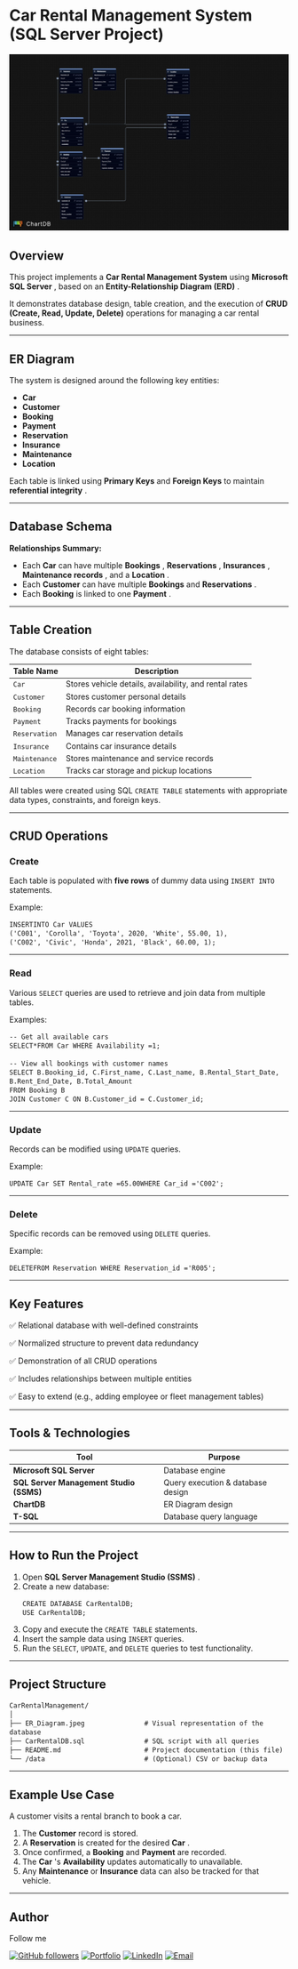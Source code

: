 # Car Rental Management System (SQL Server Project)

![1759689510233](image/Readme/1759689510233.png)

## Overview

This project implements a **Car Rental Management System** using  **Microsoft SQL Server** , based on an  **Entity-Relationship Diagram (ERD)** .

It demonstrates database design, table creation, and the execution of **CRUD (Create, Read, Update, Delete)** operations for managing a car rental business.

---

## ER Diagram

The system is designed around the following key entities:

* **Car**
* **Customer**
* **Booking**
* **Payment**
* **Reservation**
* **Insurance**
* **Maintenance**
* **Location**

Each table is linked using **Primary Keys** and **Foreign Keys** to maintain  **referential integrity** .

---

## Database Schema

**Relationships Summary:**

* Each **Car** can have multiple  **Bookings** ,  **Reservations** ,  **Insurances** ,  **Maintenance records** , and a  **Location** .
* Each **Customer** can have multiple **Bookings** and  **Reservations** .
* Each **Booking** is linked to one  **Payment** .

---

## Table Creation

The database consists of eight tables:

| Table Name      | Description                                            |
| --------------- | ------------------------------------------------------ |
| `Car`         | Stores vehicle details, availability, and rental rates |
| `Customer`    | Stores customer personal details                       |
| `Booking`     | Records car booking information                        |
| `Payment`     | Tracks payments for bookings                           |
| `Reservation` | Manages car reservation details                        |
| `Insurance`   | Contains car insurance details                         |
| `Maintenance` | Stores maintenance and service records                 |
| `Location`    | Tracks car storage and pickup locations                |

All tables were created using SQL `CREATE TABLE` statements with appropriate data types, constraints, and foreign keys.

---

## CRUD Operations

### Create

Each table is populated with **five rows** of dummy data using `INSERT INTO` statements.

Example:

<pre class="overflow-visible!" data-start="1973" data-end="2115"><div class="contain-inline-size rounded-2xl relative bg-token-sidebar-surface-primary"><div class="sticky top-9"><div class="absolute end-0 bottom-0 flex h-9 items-center pe-2"><div class="bg-token-bg-elevated-secondary text-token-text-secondary flex items-center gap-4 rounded-sm px-2 font-sans text-xs"></div></div></div><div class="overflow-y-auto p-4" dir="ltr"><code class="whitespace-pre! language-sql"><span><span>INSERT</span><span></span><span>INTO</span><span> Car </span><span>VALUES</span><span>
(</span><span>'C001'</span><span>, </span><span>'Corolla'</span><span>, </span><span>'Toyota'</span><span>, </span><span>2020</span><span>, </span><span>'White'</span><span>, </span><span>55.00</span><span>, </span><span>1</span><span>),
(</span><span>'C002'</span><span>, </span><span>'Civic'</span><span>, </span><span>'Honda'</span><span>, </span><span>2021</span><span>, </span><span>'Black'</span><span>, </span><span>60.00</span><span>, </span><span>1</span><span>);
</span></span></code></div></div></pre>

---

### Read

Various `SELECT` queries are used to retrieve and join data from multiple tables.

Examples:

<pre class="overflow-visible!" data-start="2227" data-end="2513"><div class="contain-inline-size rounded-2xl relative bg-token-sidebar-surface-primary"><div class="sticky top-9"><div class="absolute end-0 bottom-0 flex h-9 items-center pe-2"><div class="bg-token-bg-elevated-secondary text-token-text-secondary flex items-center gap-4 rounded-sm px-2 font-sans text-xs"></div></div></div><div class="overflow-y-auto p-4" dir="ltr"><code class="whitespace-pre! language-sql"><span><span>-- Get all available cars</span><span>
</span><span>SELECT</span><span></span><span>*</span><span></span><span>FROM</span><span> Car </span><span>WHERE</span><span> Availability </span><span>=</span><span></span><span>1</span><span>;

</span><span>-- View all bookings with customer names</span><span>
</span><span>SELECT</span><span> B.Booking_id, C.First_name, C.Last_name, B.Rental_Start_Date, B.Rent_End_Date, B.Total_Amount
</span><span>FROM</span><span> Booking B
</span><span>JOIN</span><span> Customer C </span><span>ON</span><span> B.Customer_id </span><span>=</span><span> C.Customer_id;
</span></span></code></div></div></pre>

---

### Update

Records can be modified using `UPDATE` queries.

Example:

<pre class="overflow-visible!" data-start="2592" data-end="2660"><div class="contain-inline-size rounded-2xl relative bg-token-sidebar-surface-primary"><div class="sticky top-9"><div class="absolute end-0 bottom-0 flex h-9 items-center pe-2"><div class="bg-token-bg-elevated-secondary text-token-text-secondary flex items-center gap-4 rounded-sm px-2 font-sans text-xs"></div></div></div><div class="overflow-y-auto p-4" dir="ltr"><code class="whitespace-pre! language-sql"><span><span>UPDATE</span><span> Car </span><span>SET</span><span> Rental_rate </span><span>=</span><span></span><span>65.00</span><span></span><span>WHERE</span><span> Car_id </span><span>=</span><span></span><span>'C002'</span><span>;
</span></span></code></div></div></pre>

---

### Delete

Specific records can be removed using `DELETE` queries.

Example:

<pre class="overflow-visible!" data-start="2746" data-end="2811"><div class="contain-inline-size rounded-2xl relative bg-token-sidebar-surface-primary"><div class="sticky top-9"><div class="absolute end-0 bottom-0 flex h-9 items-center pe-2"><div class="bg-token-bg-elevated-secondary text-token-text-secondary flex items-center gap-4 rounded-sm px-2 font-sans text-xs"></div></div></div><div class="overflow-y-auto p-4" dir="ltr"><code class="whitespace-pre! language-sql"><span><span>DELETE</span><span></span><span>FROM</span><span> Reservation </span><span>WHERE</span><span> Reservation_id </span><span>=</span><span></span><span>'R005'</span><span>;
</span></span></code></div></div></pre>

---

## Key Features

✅ Relational database with well-defined constraints

✅ Normalized structure to prevent data redundancy

✅ Demonstration of all CRUD operations

✅ Includes relationships between multiple entities

✅ Easy to extend (e.g., adding employee or fleet management tables)

---

## Tools & Technologies

| Tool                                          | Purpose                           |
| --------------------------------------------- | --------------------------------- |
| **Microsoft SQL Server**                | Database engine                   |
| **SQL Server Management Studio (SSMS)** | Query execution & database design |
| **ChartDB**                             | ER Diagram design                 |
| **T-SQL**                               | Database query language           |

---

## How to Run the Project

1. Open  **SQL Server Management Studio (SSMS)** .
2. Create a new database:
   <pre class="overflow-visible!" data-start="3495" data-end="3560"><div class="contain-inline-size rounded-2xl relative bg-token-sidebar-surface-primary"><div class="sticky top-9"><div class="absolute end-0 bottom-0 flex h-9 items-center pe-2"><div class="bg-token-bg-elevated-secondary text-token-text-secondary flex items-center gap-4 rounded-sm px-2 font-sans text-xs"></div></div></div><div class="overflow-y-auto p-4" dir="ltr"><code class="whitespace-pre! language-sql"><span><span>CREATE</span><span> DATABASE CarRentalDB;
   USE CarRentalDB;
   </span></span></code></div></div></pre>
3. Copy and execute the `CREATE TABLE` statements.
4. Insert the sample data using `INSERT` queries.
5. Run the `SELECT`, `UPDATE`, and `DELETE` queries to test functionality.

---

## Project Structure

<pre class="overflow-visible!" data-start="3771" data-end="4075"><div class="contain-inline-size rounded-2xl relative bg-token-sidebar-surface-primary"><div class="sticky top-9"><div class="absolute end-0 bottom-0 flex h-9 items-center pe-2"><div class="bg-token-bg-elevated-secondary text-token-text-secondary flex items-center gap-4 rounded-sm px-2 font-sans text-xs"></div></div></div><div class="overflow-y-auto p-4" dir="ltr"><code class="whitespace-pre!"><span><span>CarRentalManagement/
│
├── ER_Diagram.jpeg               </span><span># Visual representation of the database</span><span>
├── CarRentalDB.sql               </span><span># SQL script with all queries</span><span>
├── README.md                     </span><span># Project documentation (this file)</span><span>
└── /data                         </span><span># (Optional) CSV or backup data</span><span>
</span></span></code></div></div></pre>

---

## Example Use Case

A customer visits a rental branch to book a car.

1. The **Customer** record is stored.
2. A **Reservation** is created for the desired  **Car** .
3. Once confirmed, a **Booking** and **Payment** are recorded.
4. The  **Car** 's **Availability** updates automatically to unavailable.
5. Any **Maintenance** or **Insurance** data can also be tracked for that vehicle.

---

## Author

Follow me 

[![GitHub followers](https://img.shields.io/github/followers/CharlesOdari?label=Follow&style=social)](https://github.com/ODARI-CHARLES1)
[![Portfolio](https://img.shields.io/badge/Portfolio-View-blue?logo=google-chrome)](https://charles.k.odari.portfolio.thegtm.or.ke/)
[![LinkedIn](https://img.shields.io/badge/LinkedIn-Connect-blue?logo=linkedin)](https://ke.linkedin.com/in/odari-kibisi-charles-329b19331)
[![Email](https://img.shields.io/badge/Email-Contact-red?logo=gmail)](mailto:daymondodari68@gmail.com)
